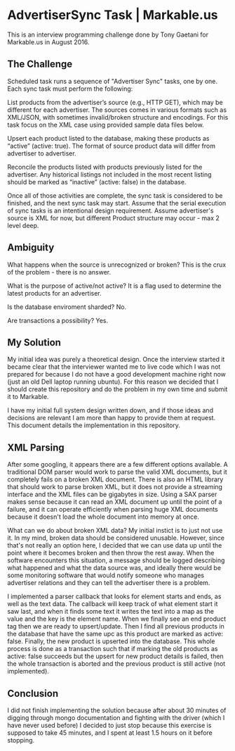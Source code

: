 AdvertiserSync Task | Markable.us
=================================

This is an interview programming challenge done by Tony Gaetani for Markable.us in August 2016.

The Challenge
-------------

Scheduled task runs a sequence of "Advertiser Sync" tasks, one by one. Each sync task must perform the following:

List products from the advertiser’s source (e.g., HTTP GET), which may be different for each advertiser. The sources
comes in various formats such as XML/JSON, with sometimes invalid/broken structure and encodings. For this task focus
on the XML case using provided sample data files below.

Upsert each product listed to the database, making these products as “active” (active: true). The format of source
product data will differ from advertiser to advertiser.

Reconcile the products listed with products previously listed for the advertiser. Any historical listings not included
in the most recent listing should be marked as “inactive” (active: false) in the database.

Once all of those activities are complete, the sync task is considered to be finished, and the next sync task may start.
Assume that the serial execution of sync tasks is an intentional design requirement. Assume advertiser's source is XML
for now, but different Product structure may occur - max 2 level deep.

Ambiguity
---------

What happens when the source is unrecognized or broken?
This is the crux of the problem - there is no answer.

What is the purpose of active/not active?
It is a flag used to determine the latest products for an advertiser.

Is the database enviroment sharded?
No.

Are transactions a possibility?
Yes.

My Solution
-----------

My initial idea was purely a theoretical design. Once the interview started it became clear that the interviewer wanted
me to live code which I was not prepared for because I do not have a good development machine right now (just an old
Dell laptop running ubuntu). For this reason we decided that I should create this repository and do the problem
in my own time and submit it to Markable.

I have my initial full system design written down, and if those ideas and decisions are relevant I am more than happy
to provide them at request. This document details the implementation in this repository.

XML Parsing
-----------

After some googling, it appears there are a few different options available. A traditional DOM parser would work to
parse the valid XML documents, but it completely fails on a broken XML document. There is also an HTML library that
should work to parse broken XML, but it does not provide a streaming interface and the XML files can be gigabytes in
size. Using a SAX parser makes sense because it can read an XML document up until the point of a failure, and it can
operate efficiently when parsing huge XML documents because it doesn't load the whole document into memory at once.

What can we do about broken XML data? My initial instict is to just not use it. In my mind, broken data should be
considered unusable. However, since that's not really an option here, I decided that we can use data up until the
point where it becomes broken and then throw the rest away. When the software encounters this situation, a message
should be logged describing what happened and what the data source was, and ideally there would be some monitoring
software that would notify someone who manages advertiser relations and they can tell the advertiser there is a problem.

I implemented a parser callback that looks for element starts and ends, as well as the text data. The callback will keep
track of what element start it saw last, and when it finds some text it writes the text into a map as the value and the
key is the element name. When we finally see an end product tag then we are ready to upsert/update. Then I find all
previous products in the database that have the same upc as this product are marked as active: false. Finally, the new
product is upserted into the database. This whole process is done as a transaction such that if marking the old products
as active: false succeeds but the upsert for new product details is failed, then the whole transaction is aborted and
the previous product is still active (not implemented).

Conclusion
----------

I did not finish implementing the solution because after about 30 minutes of digging through mongo documentation and
fighting with the driver (which I have never used before) I decided to just stop because this exercise is supposed to
take 45 minutes, and I spent at least 1.5 hours on it before stopping.
